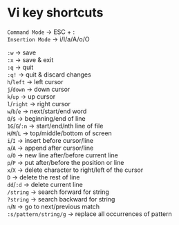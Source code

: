 # Vi key shortcuts

`Command Mode` -> ESC + :  
`Insertion Mode` -> i/I/a/A/o/O  

`:w` -> save  
`:x` -> save & exit  
`:q` -> quit  
`:q!` -> quit & discard changes  
`h`/`left` -> left cursor  
`j`/`down` -> down cursor  
`k`/`up` -> up cursor  
`l`/`right` -> right cursor  
`w`/`b`/`e` -> next/start/end word  
`0`/`$` -> beginning/end of line  
`1G`/`G`/`:n` -> start/end/nth line of file  
`H`/`M`/`L` -> top/middle/bottom of screen  
`i`/`I` -> insert before cursor/line  
`a`/`A` -> append after cursor/line  
`o`/`O` -> new line after/before current line  
`p`/`P` -> put after/before the position or line  
`x`/`X` -> delete character to right/left of the cursor  
`D` -> delete the rest of line  
`dd`/`:d` -> delete current line  
`/string` -> search forward for string  
`?string` -> search backward for string  
`n`/`N` -> go to next/previous match  
`:s/pattern/string/g` -> replace all occurrences of pattern